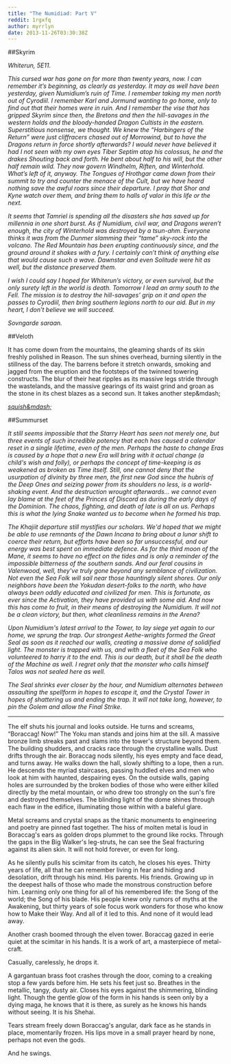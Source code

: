 ```yaml
---
title: "The Numidiad: Part V"
reddit: 1rgxfq
author: myrrlyn
date: 2013-11-26T03:30:38Z
---
```


##Skyrim

*Whiterun, 5E11.*

*This cursed war has gone on for more than twenty years, now. I can remember it’s beginning, as clearly as yesterday. It may as well have been yesterday, given Numidium’s ruin of Time. I remember taking my men north out of Cyrodiil. I remember Karl and Jormund wanting to go home, only to find out that their homes were in ruin. And I remember the vise that has gripped Skyrim since then, the Bretons and then the hill-savages in the western holds and the bloody-handed Dragon Cultists in the eastern. Superstitious nonsense, we thought. We knew the “Harbingers of the Return” were just cliffracers chased out of Morrowind, but to have the Dragons return in force shortly afterwards? I would never have believed it had I not seen with my own eyes Tiber Septim atop his colossus, he and the drakes Shouting back and forth. He bent about half to his will, but the other half remain wild. They now govern Windhelm, Riften, and Winterhold. What’s left of it, anyway. The Tongues of Hrothgar came down from their summit to try and counter the menace of the Cult, but we have heard nothing save the awful roars since their departure. I pray that Shor and Kyne watch over them, and bring them to halls of valor in this life or the next.*

*It seems that Tamriel is spending all the disasters she has saved up for millennia in one short burst. As if Numidium, civil war, and Dragons weren’t enough, the city of Winterhold was destroyed by a tsun-ahm. Everyone thinks it was from the Dunmer slamming their “tame” sky-rock into the volcano. The Red Mountain has been erupting continuously since, and the ground around it shakes with a fury. I certainly can’t think of anything else that would cause such a wave. Dawnstar and even Solitude were hit as well, but the distance preserved them.*

*I wish I could say I hoped for Whiterun’s victory, or even survival, but the only surety left in the world is death. Tomorrow I lead an army south to the Fell. The mission is to destroy the hill-savages’ grip on it and open the passes to Cyrodiil, then bring southern legions north to our aid. But in my heart, I don’t believe we will succeed.*

*Sovngarde saraan.*

##Veloth

It has come down from the mountains, the gleaming shards of its skin freshly polished in Reason. The sun shines overhead, burning silently in the stillness of the day. The barrens before it stretch onwards, smoking and jagged from the eruption and the footsteps of the twinned towering constructs. The blur of their heat ripples as its massive legs stride through the wastelands, and the massive gearings of its waist grind and groan as the stone in its chest blazes as a second sun. It takes another step&amp;mdash;

*[squish&amp;mdash;](http://aurbis.c0da.es/prophet/p/4.png)*

##Summurset

*It still seems impossible that the Starry Heart has seen not merely one, but three events of such incredible potency that each has caused a calendar reset in a single lifetime, even of the men. Perhaps the haste to change Eras is caused by a hope that a new Era will bring with it actual change (a child's wish and folly), or perhaps the concept of time-keeping is as weakened as broken as Time itself. Still, one cannot deny that the usurpation of divinity by three men, the first new God since the hubris of the Deep Ones and seizing power from its shoulders no less, is a world-shaking event. And the destruction wrought afterwards... we cannot even lay blame at the feet of the Princes of Discord as during the early days of the Dominion.  The chaos, fighting, and death of late is all on us. Perhaps this is what the lying Snake wanted us to become when he formed his trap.*

*The Khajiit departure still mystifies our scholars. We'd hoped that we might be able to use remnants of the Dawn Incana to bring about a lunar shift to coerce their return, but efforts have been so far unsuccessful, and our energy was best spent on immediate defence. As for the third moon of the Mane, it seems to have no effect on the tides and is only a reminder of the impossible bitterness of the southern sands. And our feral cousins in Valenwood, well, they've truly gone beyond any semblance of civilization. Not even the Sea Folk will sail near those hauntingly silent shores. Our only neighbors have been the Yokudan desert-folks to the north, who have always been oddly educated and civilized for men. This is fortunate, as ever since the Activation, they have provided us with some aid. And now this has come to fruit, in their means of destroying the Numidium. It will not be a clean victory, but then, what cleanliness remains in the Arena?*

*Upon Numidium's latest arrival to the Tower, to lay siege yet again to our home, we sprung the trap. Our strongest Aethe-wrights formed the Great Seal as soon as it reached our walls, creating a massive dome of solidified light. The monster is trapped with us, and with a fleet of the Sea Folk who volunteered to harry it to the end. This is our death, but it shall be the death of the Machine as well. I regret only that the monster who calls himself Talos was not sealed here as well.*

*The Seal shrinks ever closer by the hour, and Numidium alternates between assaulting the spellform in hopes to escape it, and the Crystal Tower in hopes of shattering us and ending the trap. It will not take long, however, to pin the Golem and allow the Final Strike.*

----

The elf shuts his journal and looks outside. He turns and screams, “Boraccag! Now!” The Yoku man stands and joins him at the sill. A massive bronze limb streaks past and slams into the tower's structure beyond them. The building shudders, and cracks race through the crystalline walls. Dust drifts through the air. Boraccag nods silently, his eyes empty and face dead, and turns away. He walks down the hall, slowly shifting to a lope, then a run. He descends the myriad staircases, passing huddled elves and men who look at him with haunted, despairing eyes. On the outside walls, gaping holes are surrounded by the broken bodies of those who were either killed directly by the metal mountain, or who drew too strongly on the sun's fire and destroyed themselves. The blinding light of the dome shines through each flaw in the edifice, illuminating those within with a baleful glare.

Metal screams and crystal snaps as the titanic monuments to engineering and poetry are pinned fast together. The hiss of molten metal is loud in Boraccag's ears as golden drops plummet to the ground like rocks. Through the gaps in the Big Walker's leg-struts, he can see the Seal fracturing against its alien skin. It will not hold forever, or even for long.

As he silently pulls his scimitar from its catch, he closes his eyes. Thirty years of life, all that he can remember living in fear and hiding and desolation, drift through his mind. His parents. His friends. Growing up in the deepest halls of those who made the monstrous construction before him. Learning only one thing for all of his remembered life: the Song of the world; the Song of his blade. His people knew only rumors of myths at the Awakening, but thirty years of sole focus work wonders for those who know how to Make their Way. And all of it led to this. And none of it would lead away.

Another crash boomed through the elven tower. Boraccag gazed in eerie quiet at the scimitar in his hands. It is a work of art, a masterpiece of metal-craft.

Casually, carelessly, he drops it.

A gargantuan brass foot crashes through the door, coming to a creaking stop a few yards before him. He sets his feet just so. Breathes in the metallic, tangy, dusty air. Closes his eyes against the shimmering, blinding light. Though the gentle glow of the form in his hands is seen only by a dying maga, he knows that it is there, as surely as he knows his hands without seeing. It is his Shehai.

Tears stream freely down Boraccag's angular, dark face as he stands in place, momentarily frozen. His lips move in a small prayer heard by none, perhaps not even the gods.

And he swings.
